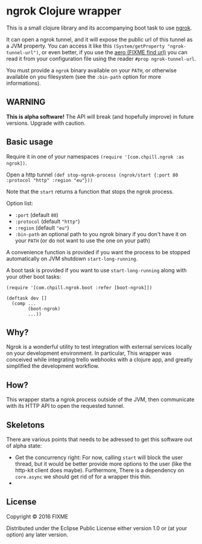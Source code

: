 # ngrok Clojure wrapper

This is a small clojure library and its accompanying boot task to use [ngrok](ngrok.io).

It can open a ngrok tunnel, and it will expose the public url of this tunnel as
a JVM property. You can access it like this `(System/getProperty
"ngrok-tunnel-url")`, or even better, if you use the [aero (FIXME find url)]()
you can read it from your configuration file using the reader `#prop
ngrok-tunnel-url`.

You must provide a `ngrok` binary available on your `PATH`, or otherwise
available on you filesystem (see the `:bin-path` option for more informations).

## WARNING

**This is alpha software!** The API will break (and hopefully improve) in future
versions. Upgrade with caution.

## Basic usage

Require it in one of your namespaces `(require '[com.chpill.ngrok :as ngrok])`.

Open a http tunnel `(def stop-ngrok-process (ngrok/start {:port 80 :protocol
"http" :region "eu"}))`

Note that the `start` returns a function that stops the ngrok process.

Option list:

* `:port` (default `80`)
* `:protocol` (default `"http"`)
* `:region` (default `"eu"`)
* `:bin-path` an optional path to you ngrok binary if you don't have it on your
  `PATH` (or do not want to use the one on your path)

A convenience function is provided if you want the process to be stopped
automatically on JVM shutdown `start-long-running`.

A boot task is provided if you want to use `start-long-running` along with your other boot tasks:

```
(require '[com.chpill.ngrok.boot :refer [boot-ngrok]])

(deftask dev []
  (comp ...
        (boot-ngrok)
        ...))

```

## Why?

Ngrok is a wonderful utility to test integration with external services locally
on your development environment. In particular, This wrapper was conceived while
integrating trello webhooks with a clojure app, and greatly simplified the
development workflow.

## How?

This wrapper starts a ngrok process outside of the JVM, then communicate with
its HTTP API to open the requested tunnel.

## Skeletons

There are various points that needs to be adressed to get this software out of
alpha state:

* Get the concurrency right: For now, calling `start` will block the user
  thread, but it would be better provide more options to the user (like the
  http-kit client does maybe). Furthermore, There is a dependency on
  `core.async` we should get rid of for a wrapper this thin.
* 

## License

Copyright © 2016 FIXME

Distributed under the Eclipse Public License either version 1.0 or (at
your option) any later version.
